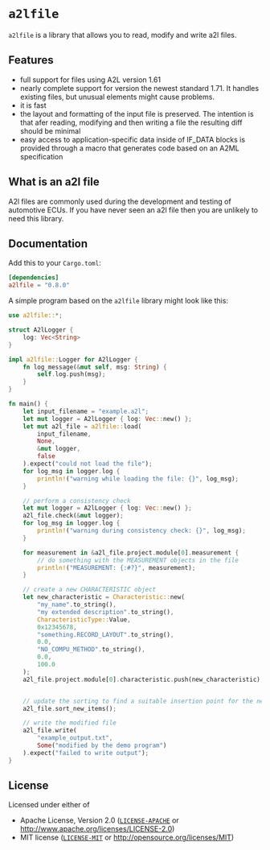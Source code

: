 # `a2lfile`

`a2lfile` is a library that allows you to read, modify and write a2l files.

## Features

- full support for files using A2L version 1.61
- nearly complete support for version the newest standard 1.71. It handles existing files, but unusual elements might cause problems.
- it is fast
- the layout and formatting of the input file is preserved. The intention is that afer reading, modifying and then writing a file the resulting diff should be minimal
- easy access to application-specific data inside of IF_DATA blocks is provided through a macro that generates code based on an A2ML specification

## What is an a2l file

A2l files are commonly used during the development and testing of automotive ECUs.
If you have never seen an a2l file then you are unlikely to need this library.

## Documentation

Add this to your `Cargo.toml`:

```toml
[dependencies]
a2lfile = "0.8.0"
```

A simple program based on the `a2lfile` library might look like this:

```rust
use a2lfile::*;

struct A2lLogger {
    log: Vec<String>
}

impl a2lfile::Logger for A2lLogger {
    fn log_message(&mut self, msg: String) {
        self.log.push(msg);
    }
}

fn main() {
    let input_filename = "example.a2l";
    let mut logger = A2lLogger { log: Vec::new() };
    let mut a2l_file = a2lfile::load(
        input_filename,
        None,
        &mut logger,
        false
    ).expect("could not load the file");
    for log_msg in logger.log {
        println!("warning while loading the file: {}", log_msg);
    }

    // perform a consistency check
    let mut logger = A2lLogger { log: Vec::new() };
    a2l_file.check(&mut logger);
    for log_msg in logger.log {
        println!("warning during consistency check: {}", log_msg);
    }

    for measurement in &a2l_file.project.module[0].measurement {
        // do something with the MEASUREMENT objects in the file
        println!("MEASUREMENT: {:#?}", measurement);
    }

    // create a new CHARACTERISTIC object
    let new_characteristic = Characteristic::new(
        "my_name".to_string(),
        "my extended description".to_string(),
        CharacteristicType::Value,
        0x12345678,
        "something.RECORD_LAYOUT".to_string(),
        0.0,
        "NO_COMPU_METHOD".to_string(),
        0.0,
        100.0
    );
    a2l_file.project.module[0].characteristic.push(new_characteristic);


    // update the sorting to find a suitable insertion point for the new characteristic - by default it will be placed at the end
    a2l_file.sort_new_items();

    // write the modified file
    a2l_file.write(
        "example_output.txt",
        Some("modified by the demo program")
    ).expect("failed to write output");
}

```

## License

Licensed under either of

  * Apache License, Version 2.0 ([`LICENSE-APACHE`](./LICENSE-APACHE) or http://www.apache.org/licenses/LICENSE-2.0)
  * MIT license ([`LICENSE-MIT`](./LICENSE-MIT) or http://opensource.org/licenses/MIT)

